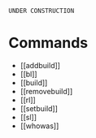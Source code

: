 `UNDER CONSTRUCTION`
# Commands
- [[addbuild]]
- [[bl]]
- [[build]]
- [[removebuild]]
- [[rl]]
- [[setbuild]]
- [[sl]]
- [[whowas]]